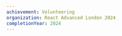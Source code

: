 ```yaml
---
achievement: Volunteering  
organization: React Advanced London 2024
completionYear: 2024
---
```



